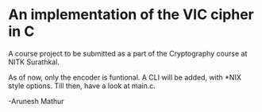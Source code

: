 An implementation of the VIC cipher in C
=========================================

A course project to be submitted as a part of the Cryptography course at NITK
Surathkal.

As of now, only the encoder is funtional. A CLI will be added, with *NIX style 
options. Till then, have a look at main.c.

-Arunesh Mathur
